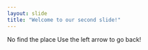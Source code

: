 ```yaml
---
layout: slide
title: "Welcome to our second slide!"
---
```

No find the place
Use the left arrow to go back!
